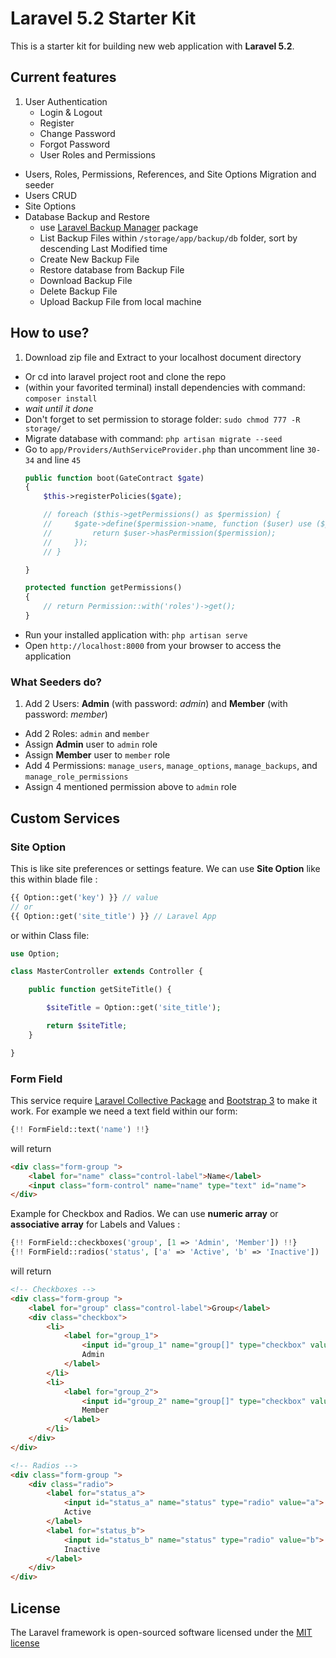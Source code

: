 # Laravel 5.2 Starter Kit

This is a starter kit for building new web application with **Laravel 5.2**.

## Current features
1. User Authentication
    - Login & Logout
    - Register
    - Change Password
    - Forgot Password
    - User Roles and Permissions
- Users, Roles, Permissions, References, and Site Options Migration and seeder
- Users CRUD
- Site Options
- Database Backup and Restore
    - use [Laravel Backup Manager](https://github.com/backup-manager/laravel) package
    - List Backup Files within `/storage/app/backup/db` folder, sort by descending Last Modified time
    - Create New Backup File
    - Restore database from Backup File
    - Download Backup File
    - Delete Backup File
    - Upload Backup File from local machine

## How to use?
1. Download zip file and Extract to your localhost document directory
- Or cd into laravel project root and clone the repo
- (within your favorited terminal) install dependencies with command: `composer install`
- *wait until it done*
- Don't forget to set permission to storage folder: `sudo chmod 777 -R storage/`
- Migrate database with command: `php artisan migrate --seed`
- Go to `app/Providers/AuthServiceProvider.php` than uncomment line `30-34` and line `45`
    ```php
    public function boot(GateContract $gate)
    {
        $this->registerPolicies($gate);

        // foreach ($this->getPermissions() as $permission) {
        //     $gate->define($permission->name, function ($user) use ($permission) {
        //         return $user->hasPermission($permission);
        //     });
        // }

    }

    protected function getPermissions()
    {
        // return Permission::with('roles')->get();
    }
    ```
- Run your installed application with: `php artisan serve`
- Open `http://localhost:8000` from your browser to access the application

### What Seeders do?
1. Add 2 Users: **Admin** (with password: *admin*) and **Member** (with password: *member*)
- Add 2 Roles: `admin` and `member`
- Assign **Admin** user to `admin` role
- Assign **Member** user to `member` role
- Add 4 Permissions: `manage_users`, `manage_options`, `manage_backups`, and `manage_role_permissions`
- Assign 4 mentioned permission above to `admin` role

## Custom Services

### Site Option
This is like site preferences or settings feature.
We can use **Site Option** like this within blade file :
```php
{{ Option::get('key') }} // value
// or
{{ Option::get('site_title') }} // Laravel App
```
or within Class file:
```php
use Option;

class MasterController extends Controller {

    public function getSiteTitle() {

        $siteTitle = Option::get('site_title');

        return $siteTitle;
    }

}
```

### Form Field

This service require [Laravel Collective Package](https://laravelcollective.com/docs/5.2/html) and [Bootstrap 3](http://getbootstrap.com/) to make it work.
For example we need a text field within our form:

```php
{!! FormField::text('name') !!}
```
will return
```html
<div class="form-group ">
    <label for="name" class="control-label">Name</label>
    <input class="form-control" name="name" type="text" id="name">
</div>
```

Example for Checkbox and Radios.
We can use **numeric array** or **associative array** for Labels and Values :

```php
{!! FormField::checkboxes('group', [1 => 'Admin', 'Member']) !!}
{!! FormField::radios('status', ['a' => 'Active', 'b' => 'Inactive']) !!}
```
will return
```html
<!-- Checkboxes -->
<div class="form-group ">
    <label for="group" class="control-label">Group</label>
    <div class="checkbox">
        <li>
            <label for="group_1">
                <input id="group_1" name="group[]" type="checkbox" value="1">
                Admin
            </label>
        </li>
        <li>
            <label for="group_2">
                <input id="group_2" name="group[]" type="checkbox" value="2">
                Member
            </label>
        </li>
    </div>
</div>

<!-- Radios -->
<div class="form-group ">
    <div class="radio">
        <label for="status_a">
            <input id="status_a" name="status" type="radio" value="a">
            Active
        </label>
        <label for="status_b">
            <input id="status_b" name="status" type="radio" value="b">
            Inactive
        </label>
    </div>
</div>
```

## License

The Laravel framework is open-sourced software licensed under the [MIT license](http://opensource.org/licenses/MIT)
